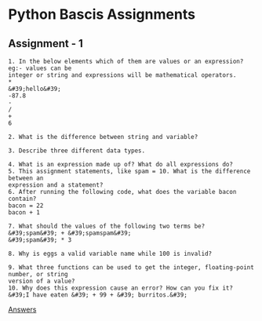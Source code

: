 # Python Bascis Assignments

## Assignment - 1
``` commandline
1. In the below elements which of them are values or an expression? eg:- values can be
integer or string and expressions will be mathematical operators.
*
&#39;hello&#39;
-87.8
-
/
+
6

2. What is the difference between string and variable?

3. Describe three different data types.

4. What is an expression made up of? What do all expressions do?
5. This assignment statements, like spam = 10. What is the difference between an
expression and a statement?
6. After running the following code, what does the variable bacon contain?
bacon = 22
bacon + 1

7. What should the values of the following two terms be?
&#39;spam&#39; + &#39;spamspam&#39;
&#39;spam&#39; * 3

8. Why is eggs a valid variable name while 100 is invalid?

9. What three functions can be used to get the integer, floating-point number, or string
version of a value?
10. Why does this expression cause an error? How can you fix it?
&#39;I have eaten &#39; + 99 + &#39; burritos.&#39;
```
[Answers](https://github.com/Naveen-S6/Full_Stack_Data-Science_Assignments/blob/main/Assignments/Assignment%20-%201.ipynb)